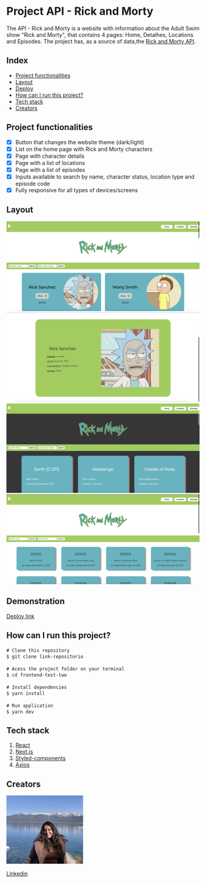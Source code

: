 # **Project API - Rick and Morty**

The API - Rick and Morty is a website with information about the Adult Swim show "Rick and Morty", that contains 4 pages: Home, Detalhes, Locations and Episodes. The project has, as a source of data,the [Rick and Morty API](https://rickandmortyapi.com/ "Rick and Morty API").

## **Index**
- <a href="#project-functionalities">Project functionalities</a>
- <a href="#layout">Layout</a>
- <a href="#deploy">Deploy</a>
- <a href="#how-can-i-run-this-project?">How can I run this project?</a>
- <a href="#tech-stack">Tech stack</a>
- <a href="#creators">Creators</a>

## **Project functionalities**
- [x] Button that changes the website theme (dark/light)
- [x] List on the home page with Rick and Morty characters
- [x] Page with character details
- [x] Page with a list of locations
- [x] Page with a list of episodes
- [x] Inputs available to search by name, character status, location type and episode code
- [x] Fully responsive for all types of devices/screens

## **Layout**
![homepage](./src/assets/characters-page.png)
![details-page](./src/assets/details-page.png)
![locations-page](./src/assets/locations-page.png)
![episodes-page](./src/assets/episodes-page.png)

## **Demonstration**
[Deploy link](https://rick-and-morty-api-project.vercel.app/)

## **How can I run this project?**

```
# Clone this repository
$ git clone link-repositorio

# Acess the project folder on your terminal
$ cd frontend-test-two

# Install dependencies
$ yarn install

# Run application
$ yarn dev

```

## **Tech stack**

1. [React](https://pt-br.reactjs.org/)
2. [Next.js](https://nextjs.org/)
3. [Styled-components](https://styled-components.com/)
4. [Axios](https://axios-http.com/)


## **Creators**

<img style="width:200px" src="./src/assets/photo.png" alt="creator-image">

[Linkedin](https://www.linkedin.com/in/mariaconstance/)


